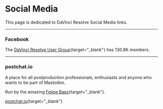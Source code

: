 # Social Media

This page is dedicated to DaVinci Resolve Social Media links.

---

### Facebook

The [DaVinci Resolve User Group](https://www.facebook.com/groups/245184039015257){target="_blank"} has 130.8K members.

---

### postchat.io

A place for all postproduction professionals, enthusiasts and anyone who wants to be part of Mastodon.

Run by the amazing [Felipe Baez](https://cre8ivebeast.com){target="_blank"}.

[postchat.io](https://postchat.io){target="_blank"}